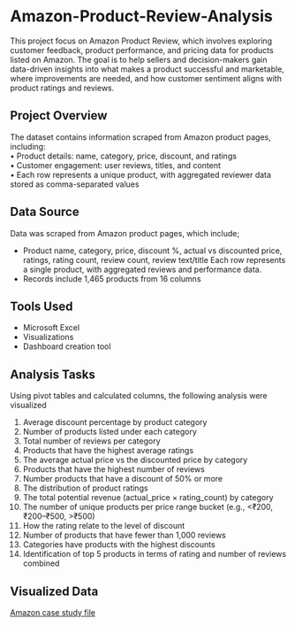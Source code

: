 # Amazon-Product-Review-Analysis
This project focus on Amazon Product Review, which involves exploring customer feedback, product performance, and pricing data for products listed on Amazon. The goal is to help sellers and decision-makers gain data-driven insights into what makes a product successful and marketable, where improvements are needed, and how customer sentiment aligns with product ratings and reviews.

## Project Overview
The dataset contains information scraped from Amazon product pages, including:  
•       Product details: name, category, price, discount, and ratings  
•       Customer engagement: user reviews, titles, and content  
•       Each row represents a unique product, with aggregated reviewer data  stored as comma-separated values

## Data Source
Data was scraped from Amazon product pages, which include;
*  Product name, category, price, discount %, actual vs discounted price, ratings, rating count, review count, review text/title
Each row represents a single product, with aggregated reviews and performance data.
*  Records include 1,465 products from 16 columns

## Tools Used
- Microsoft Excel
- Visualizations
- Dashboard creation tool

## Analysis Tasks 
Using pivot tables and calculated columns, the following analysis were visualized
1. Average discount percentage by product category
2. Number of products listed under each category
3. Total number of reviews per category
4. Products that have the highest average ratings
5. The average actual price vs the discounted price by category
6. Products that have the highest number of reviews
7. Number products that have a discount of 50% or more
8. The distribution of product ratings
9. The total potential revenue (actual_price × rating_count) by category 
10. The number of unique products per price range bucket (e.g., <₹200, ₹200–₹500, >₹500)
11. How the rating relate to the level of discount
12. Number of products that have fewer than 1,000 reviews
13. Categories have products with the highest discounts
14. Identification of top 5 products in terms of rating and number of reviews combined

## Visualized Data
[Amazon case study file](https://github.com/pharjehs90/Amazon-Product-Review-Analysis/blob/main/Amazon%20case%20study%20file.xlsx)


